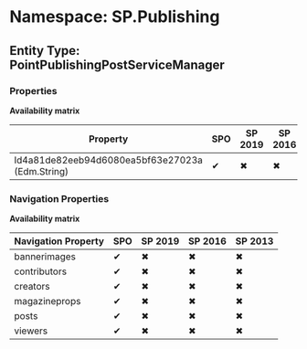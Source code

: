 # Namespace: SP.Publishing
## Entity Type: PointPublishingPostServiceManager

### Properties

**Availability matrix**

Property | SPO | SP 2019 | SP 2016 | SP 2013
----------|-----|---------|---------|--------
Id4a81de82eeb94d6080ea5bf63e27023a (Edm.String) | ✔ | ✖ | ✖ | ✖

### Navigation Properties

**Availability matrix**

Navigation Property | SPO | SP 2019 | SP 2016 | SP 2013
----------|-----|---------|---------|--------
bannerimages | ✔ | ✖ | ✖ | ✖
contributors | ✔ | ✖ | ✖ | ✖
creators | ✔ | ✖ | ✖ | ✖
magazineprops | ✔ | ✖ | ✖ | ✖
posts | ✔ | ✖ | ✖ | ✖
viewers | ✔ | ✖ | ✖ | ✖

